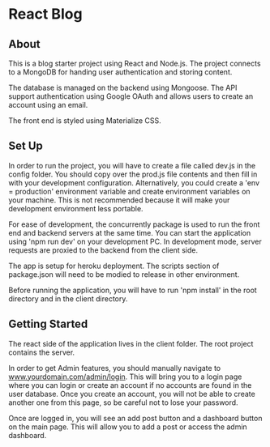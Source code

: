 # React Blog
## About
This is a blog starter project using React and Node.js. The project connects to a MongoDB for 
handing user authentication and storing content.

The database is managed on the backend using Mongoose. The API support authentication using Google OAuth
and allows users to create an account using an email.

The front end is styled using Materialize CSS. 

## Set Up
In order to run the project, you will have to create a file called dev.js in the config folder. You should
copy over the prod.js file contents and then fill in with your development configuration. Alternatively,
you could create a 'env = production' environment variable and create environment variables on your machine.
This is not recommended because it will make your development environment less portable.

For ease of development, the concurrently package is used to run the front end and backend servers at the
same time. You can start the application using 'npm run dev' on your development PC. In development mode,
server requests are proxied to the backend from the client side.

The app is setup for heroku deployment. The scripts section of package.json will need to be modied to 
release in other environment.

Before running the application, you will have to run 'npm install' in the root directory and in the 
client directory.

## Getting Started

The react side of the application lives in the client folder. The root project contains the server.

In order to get Admin features, you should manually navigate to www.yourdomain.com/admin/login. This will 
bring you to a login page where you can login or create an account if no accounts are found in the user
database. Once you create an account, you will not be able to create another one from this page, so be
careful not to lose your password.

Once are logged in, you will see an add post button and a dashboard button on the main page. This will
allow you to add a post or access the admin dashboard.  
